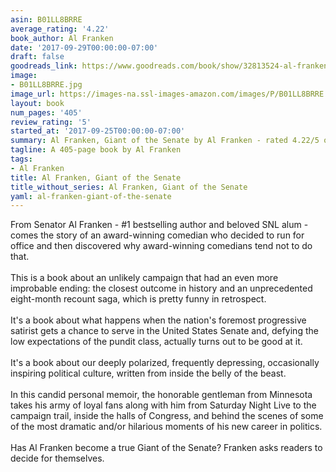 ```yaml
---
asin: B01LL8BRRE
average_rating: '4.22'
book_author: Al Franken
date: '2017-09-29T00:00:00-07:00'
draft: false
goodreads_link: https://www.goodreads.com/book/show/32813524-al-franken-giant-of-the-senate
image:
- B01LL8BRRE.jpg
image_url: https://images-na.ssl-images-amazon.com/images/P/B01LL8BRRE.01._SCLZZZZZZZ.jpg
layout: book
num_pages: '405'
review_rating: '5'
started_at: '2017-09-25T00:00:00-07:00'
summary: Al Franken, Giant of the Senate by Al Franken - rated 4.22/5 on Goodreads
tagline: A 405-page book by Al Franken
tags:
- Al Franken
title: Al Franken, Giant of the Senate
title_without_series: Al Franken, Giant of the Senate
yaml: al-franken-giant-of-the-senate
---
```


From Senator Al Franken - #1 bestselling author and beloved SNL alum - comes the story of an award-winning comedian who decided to run for office and then discovered why award-winning comedians tend not to do that.<br /><br />This is a book about an unlikely campaign that had an even more improbable ending: the closest outcome in history and an unprecedented eight-month recount saga, which is pretty funny in retrospect.<br /><br />It's a book about what happens when the nation's foremost progressive satirist gets a chance to serve in the United States Senate and, defying the low expectations of the pundit class, actually turns out to be good at it.<br /><br />It's a book about our deeply polarized, frequently depressing, occasionally inspiring political culture, written from inside the belly of the beast.<br /><br />In this candid personal memoir, the honorable gentleman from Minnesota takes his army of loyal fans along with him from Saturday Night Live to the campaign trail, inside the halls of Congress, and behind the scenes of some of the most dramatic and/or hilarious moments of his new career in politics.<br /><br />Has Al Franken become a true Giant of the Senate? Franken asks readers to decide for themselves.